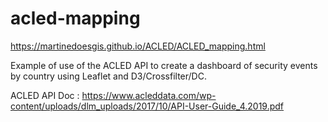 # acled-mapping

https://martinedoesgis.github.io/ACLED/ACLED_mapping.html

Example of use of the ACLED API to create a dashboard of security events by country using Leaflet and D3/Crossfilter/DC.

ACLED API Doc : https://www.acleddata.com/wp-content/uploads/dlm_uploads/2017/10/API-User-Guide_4.2019.pdf


